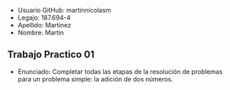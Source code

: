 <ul>
  <li>Usuario GitHub: martinnicolasm</li>
  <li>Legajo: 187.694-4</li>
  <li>Apellido: Martinez</li>
  <li>Nombre: Martin</li>
  </ul>
  
  <h2>Trabajo Practico 01</h2>
  <ul>
  <li>Enunciado: Completar todas las etapas de la resolución de problemas para un problema
    simple: la adición de dos números.</li>
